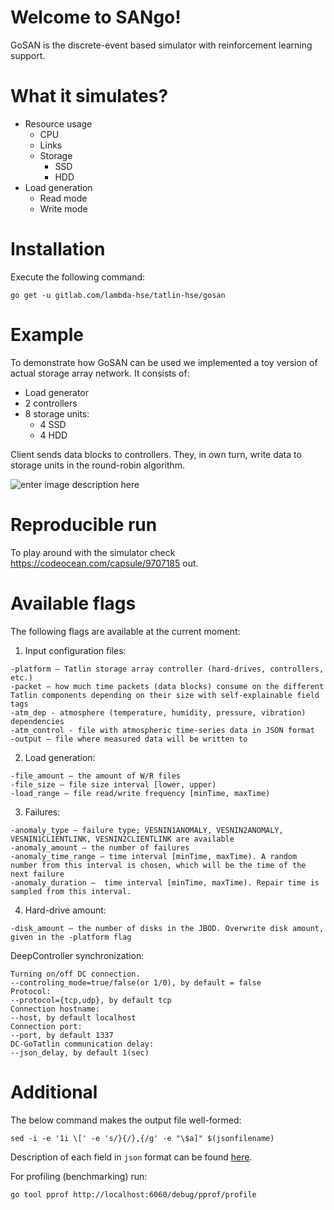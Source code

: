 # Welcome to SANgo!

GoSAN is the discrete-event based simulator with reinforcement learning support. 

# What it simulates?

 - Resource usage
	 - CPU
	 - Links
	 - Storage
		 - SSD
		 - HDD
 - Load generation
	 - Read mode
	 - Write mode

# Installation
Execute the following command: 

    go get -u gitlab.com/lambda-hse/tatlin-hse/gosan

# Example

To demonstrate how GoSAN can be used we implemented a toy version of actual storage array network. It consists of:

 - Load generator
 - 2 controllers 
 - 8 storage units:
	 - 4 SSD
	 - 4 HDD

Client sends data blocks to controllers. They, in own turn, write data to storage units in the round-robin algorithm.  

 
![enter image description here](https://sun9-64.userapi.com/c854216/v854216025/101217/U2KF-i4FyVc.jpg)
# Reproducible run

To play around with the simulator check https://codeocean.com/capsule/9707185 out. 

# Available flags

The following flags are available at the current moment:
1. Input configuration files:

```
-platform — Tatlin storage array controller (hard-drives, controllers, etc.)
-packet — how much time packets (data blocks) consume on the different Tatlin components depending on their size with self-explainable field tags
-atm_dep - atmosphere (temperature, humidity, pressure, vibration) dependencies
-atm_control - file with atmospheric time-series data in JSON format
-output — file where measured data will be written to
```

2. Load generation:

```
-file_amount — the amount of W/R files
-file_size — file size interval [lower, upper)
-load_range — file read/write frequency [minTime, maxTime)
```

3. Failures:

```
-anomaly_type — failure type; VESNIN1ANOMALY, VESNIN2ANOMALY, VESNIN1CLIENTLINK, VESNIN2CLIENTLINK are available
-anomaly_amount — the number of failures
-anomaly_time_range — time interval [minTime, maxTime). A random number from this interval is chosen, which will be the time of the next failure 
-anomaly_duration —  time interval [minTime, maxTime). Repair time is sampled from this interval. 
```

4. Hard-drive amount:

```
-disk_amount — the number of disks in the JBOD. Overwrite disk amount, given in the -platform flag
```

DeepController synchronization:

```
Turning on/off DC connection.
--controling_mode=true/false(or 1/0), by default = false
Protocol:
--protocol={tcp,udp}, by default tcp
Connection hostname:
--host, by default localhost
Connection port:
--port, by default 1337
DC-GoTatlin communication delay:
--json_delay, by default 1(sec)
```


# Additional

The below command makes the output file well-formed:
```
sed -i -e '1i \[' -e 's/}{/},{/g' -e "\$a]" $(jsonfilename)
```

Description of each field in `json` format can be found [here](https://docviewer.yandex.ru/view/399819079/?*=tRg8KHkaftG96OxyVNSWpjO5zT17InVybCI6InlhLWRpc2s6Ly8vZGlzay9ZYWRyby9BU2Fwcm9ub3Yvc3RvcmFnZS1kYXRhLWpzb24tZGVzY3JpcHRpb24ueGxzeCIsInRpdGxlIjoic3RvcmFnZS1kYXRhLWpzb24tZGVzY3JpcHRpb24ueGxzeCIsInVpZCI6IjM5OTgxOTA3OSIsInl1IjoiMTA1MDIzODgxNTIwMzM0MTM1Iiwibm9pZnJhbWUiOmZhbHNlLCJ0cyI6MTUyMDkzODM3MzI1M30%3D).

For profiling (benchmarking) run:
```
go tool pprof http://localhost:6060/debug/pprof/profile
```
